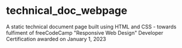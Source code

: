# technical_doc_webpage
A static technical document page built using HTML and CSS - towards fulfiment of freeCodeCamp "Responsive Web Design" Developer Certification awarded  on January 1, 2023
